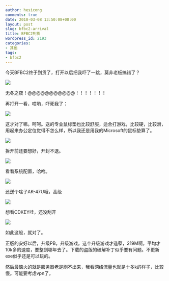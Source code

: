 ```yaml
---
author: hesicong
comments: true
date: 2010-03-08 13:50:08+00:00
layout: post
slug: bfbc2-arrival
title: BFBC2到货
wordpress_id: 2193
categories:
- 其他
tags:
- bfbc2
---
```


今天BFBC2终于到货了，打开以后把我吓了一跳，莫非老板搞错了？

[](/images/2010-3-8/IMG_3811_resize.JPG)![](/images/2010-3-8/image/thumb/IMG_3811_resize.JPG)

无冬之夜！@@@@@@@@@@@！！！！！！！

再打开一看，哎哟，吓死我了：

[](/images/2010-3-8/IMG_3813_resize.JPG)![](/images/2010-3-8/image/thumb/IMG_3813_resize.JPG)

这才对了嘛。呵呵。送的专业鼠标垫也比较舒服，适合打游戏，比较硬，比较滑，用起来办公定位觉得不怎么样，所以我还是用我的Microsoft的鼠标垫算了。

[](/images/2010-3-8/IMG_3814_resize.JPG)![](/images/2010-3-8/image/thumb/IMG_3814_resize.JPG)

拆开前还要想好，开封不退。

[](/images/2010-3-8/IMG_3816_resize.JPG)![](/images/2010-3-8/image/thumb/IMG_3816_resize.JPG)

看看系统配置，哈哈。

[](/images/2010-3-8/IMG_3817_resize.JPG)![](/images/2010-3-8/image/thumb/IMG_3817_resize.JPG)

还送个啥子AK-47U哦，高级

[](/images/2010-3-8/IMG_3818_resize.JPG)![](/images/2010-3-8/image/thumb/IMG_3818_resize.JPG)

想看CDKEY哇，还没刮开

[](/images/2010-3-8/IMG_3819_resize.JPG)![](/images/2010-3-8/image/thumb/IMG_3819_resize.JPG)

如此这般，就对了。

正版的安好以后，升级PB，升级游戏。这个升级游戏才造孽，219M啊，平均才10k多的速度，要整到哪年去了。下载的盗版的破解补丁似乎要有问题。不更新exe似乎还是可以玩的。

然后最恼火的就是服务器老是刷不出来，我看网络流量也就是十多k的样子，比较慢。可能要考虑vpn了。
